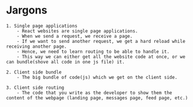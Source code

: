 # Jargons
    1. Single page applications
        - React websites are single page applications.
        - When we send a request, we receive a page. 
        - If we want to send another request, we get a hard reload while receiving another page.
        - Hence, we need to learn routing to be able to handle it.
        - This way we can either get all the website code at once, or we can bundle(shove all code in one js file) it.

    2. Client side bundle
        - The big bundle of code(js) which we get on the client side.

    3. Client side routing
        - The code that you write as the developer to show them the content of the webpage (landing page, messages page, feed page, etc.)